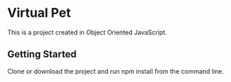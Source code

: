 # Virtual Pet

This is a project created in Object Oriented JavaScript.

## Getting Started

Clone or download the project and run npm install from the command line.

